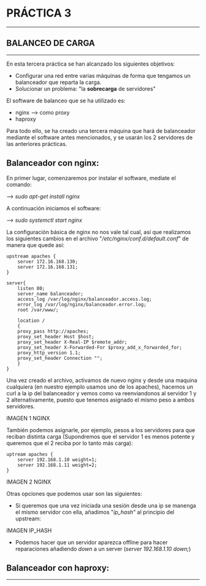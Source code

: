 # PRÁCTICA 3 #
   
***

## **BALANCEO DE CARGA** #


***

En esta tercera práctica se han alcanzado los siguientes objetivos:

- Configurar una red entre varias máquinas de forma que tengamos un balanceador que reparta la carga.
- Solucionar un problema: "la **sobrecarga** de servidores"

El software de balanceo que se ha utilizado es: 

- nginx --> como proxy
- haproxy

Para todo ello, se ha creado una tercera máquina que hará de balanceador mediante el software antes mencionados, y se usarán los 2 servidores de las anteriores prácticas.

## Balanceador con **nginx**:

En primer lugar, comenzaremos por instalar el software, mediate el comando:

--> *sudo apt-get install nginx* 

A continuación iniciamos el software:

--> *sudo systemctl start nginx*

La configuración básica de nginx no nos vale tal cual, así que realizamos los siguientes cambios en el archivo "*/etc/nginx/conf.d/default.conf*" de manera que quede así:

    upstream apaches {
        server 172.16.168.130;
        server 172.16.168.131;
    }

    server{
        listen 80;
        server_name balanceador;
        access_log /var/log/nginx/balanceador.access.log;
        error_log /var/log/nginx/balanceador.error.log;
        root /var/www/;
        
        location /
        {
        proxy_pass http://apaches;
        proxy_set_header Host $host;
        proxy_set_header X-Real-IP $remote_addr;
        proxy_set_header X-Forwarded-For $proxy_add_x_forwarded_for;
        proxy_http_version 1.1;
        proxy_set_header Connection "";
        }
    }

Una vez creado el archivo, activamos de nuevo nginx y desde una maquina cualquiera (en nuestro ejemplo usamos uno de los apaches), hacemos un curl a la ip del balanceador y vemos como va reenviandonos al servidor 1 y 2 alternativamente, puesto que tenemos asignado el mismo peso a ambos servidores. 

IMAGEN 1 NGINX

También podemos asignarle, por ejemplo, pesos a los servidores para que reciban distinta carga (Supondremos que el servidor 1 es menos potente y queremos que el 2 reciba por lo tanto más carga):

    uptream apaches {
        server 192.168.1.10 weight=1;
        server 192.168.1.11 weight=2;
    }

IMAGEN 2 NGINX

Otras opciones que podemos usar son las siguientes:

- Si queremos que una vez iniciada una sesión desde una ip se manenga el mismo servidor con ella, añadimos "*ip_hash*" al principio del upstream:
    
IMAGEN IP_HASH

- Podemos hacer que un servidor aparezca offline para hacer reparaciones añadiendo *down* a un server (*server 192.168.1.10 down;*)


## Balanceador con **haproxy**:



***
